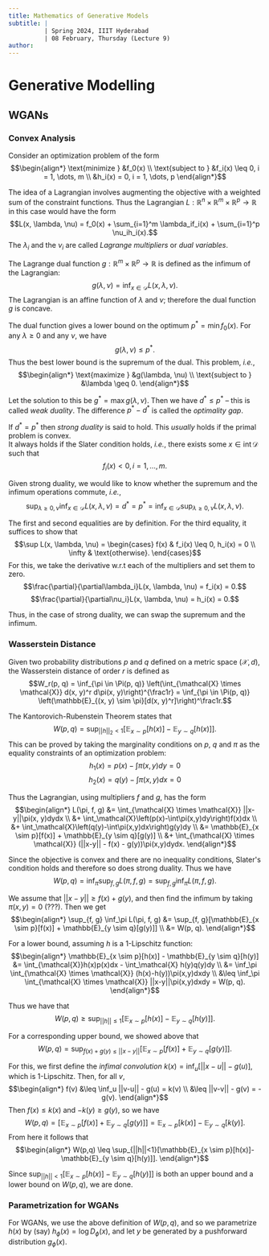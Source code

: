 ```yaml
---
title: Mathematics of Generative Models
subtitle: |
          | Spring 2024, IIIT Hyderabad
          | 08 February, Thursday (Lecture 9)
author:
---
```


# Generative Modelling
## WGANs
### Convex Analysis
Consider an optimization problem of the form
$$\begin{align*}
\text{minimize } &f_0(x) \\
\text{subject to } &f_i(x) \leq 0, i = 1, \dots, m \\
&h_i(x) = 0, i = 1, \dots, p
\end{align*}$$

The idea of a Lagrangian involves augmenting the objective with a weighted sum of the constraint functions. Thus the Lagrangian $L : \mathbb{R}^n \times \mathbb{R}^m \times \mathbb{R}^p \to \mathbb{R}$ in this case would have the form
$$L(x, \lambda, \nu) = f_0(x) + \sum_{i=1}^m \lambda_if_i(x) + \sum_{i=1}^p \nu_ih_i(x).$$
The $\lambda_i$ and the $\nu_i$ are called *Lagrange multipliers* or *dual variables*.

The Lagrange dual function $g : \mathbb{R}^m \times \mathbb{R}^p \to \mathbb{R}$ is defined as the infimum of the Lagrangian:
$$g(\lambda, \nu) = \inf_{x \in \mathcal{D}} L(x, \lambda, \nu).$$
The Lagrangian is an affine function of $\lambda$ and $\nu$; therefore the dual function $g$ is concave.

The dual function gives a lower bound on the optimum $p^* = \min f_0(x)$. For any $\lambda \geq 0$ and any $\nu$, we have
$$g(\lambda, \nu) \leq p^*.$$
Thus the best lower bound is the supremum of the dual. This problem, *i.e.*,
$$\begin{align*}
\text{maximize } &g(\lambda, \nu) \\
\text{subject to } &\lambda \geq 0.
\end{align*}$$

Let the solution to this be $g^* = \max g(\lambda, \nu)$. Then we have $d^* \leq p^*$ – this is called *weak duality*. The difference $p^* - d^*$ is called the *optimality gap*.

If $d^* = p^*$ then *strong duality* is said to hold. This *usually* holds if the primal problem is convex.  
It always holds if the Slater condition holds, *i.e.*, there exists some $x \in \operatorname{int} \mathcal{D}$ such that
$$f_i(x) < 0, i = 1, \dots, m.$$

Given strong duality, we would like to know whether the supremum and the infimum operations commute, *i.e.*,
$$\sup_{\lambda \geq 0, \nu} \inf_{x \in \mathcal{D}} L(x, \lambda, \nu) = d^* = p^* = \inf_{x \in \mathcal{D}} \sup_{\lambda \geq 0, \nu} L(x, \lambda, \nu).$$

The first and second equalities are by definition. For the third equality, it suffices to show that
$$\sup L(x, \lambda, \nu) = \begin{cases}
f(x) & f_i(x) \leq 0, h_i(x) = 0 \\
\infty & \text{otherwise}. \end{cases}$$
For this, we take the derivative w.r.t each of the multipliers and set them to zero.
$$\frac{\partial}{\partial\lambda_i}L(x, \lambda, \nu) = f_i(x) = 0.$$
$$\frac{\partial}{\partial\nu_i}L(x, \lambda, \nu) = h_i(x) = 0.$$

Thus, in the case of strong duality, we can swap the supremum and the infimum.

### Wasserstein Distance
Given two probability distributions $p$ and $q$ defined on a metric space $(\mathcal{X}, d)$, the Wasserstein distance of order $r$ is defined as
$$W_r(p, q) = \inf_{\pi \in \Pi(p, q)} \left(\int_{\mathcal{X} \times \mathcal{X}} d(x, y)^r d\pi(x, y)\right)^{\frac1r} = \inf_{\pi \in \Pi(p, q)} \left(\mathbb{E}_{(x, y) \sim \pi}[d(x, y)^r]\right)^\frac1r.$$

The Kantorovich-Rubenstein Theorem states that
$$W(p, q) = \sup_{||h||_2 < 1} [\mathbb{E}_{x \sim p}[h(x)] - \mathbb{E}_{y \sim q}[h(x)]].$$
This can be proved by taking the marginality conditions on $p$, $q$ and $\pi$ as the equality constraints of an optimization problem:
$$h_1(x) = p(x) - \int\pi(x,y)dy = 0$$
$$h_2(x) = q(y) - \int\pi(x,y)dx = 0$$

Thus the Lagrangian, using multipliers $f$ and $g$, has the form
$$\begin{align*}
L(\pi, f, g) &= \int_{\mathcal{X} \times \mathcal{X}} ||x-y||\pi(x, y)dydx \\
&+ \int_\mathcal{X}\left(p(x)-\int\pi(x,y)dy\right)f(x)dx \\
&+ \int_\mathcal{X}\left(q(y)-\int\pi(x,y)dx\right)g(y)dy \\
&= \mathbb{E}_{x \sim p}[f(x)] + \mathbb{E}_{y \sim q}[g(y)] \\
&+ \int_{\mathcal{X} \times \mathcal{X}} (||x-y|| - f(x) - g(y))\pi(x,y)dydx.
\end{align*}$$

Since the objective is convex and there are no inequality conditions, Slater's condition holds and therefore so does strong duality. Thus we have
$$W(p, q) = \inf_\pi \sup_{f, g} L(\pi, f, g) = \sup_{f, g} \inf_\pi L(\pi, f, g).$$

We assume that $||x-y|| \geq f(x) + g(y)$, and then find the infimum by taking $\pi(x, y) = 0$ (???). Then we get
$$\begin{align*}
\sup_{f, g} \inf_\pi L(\pi, f, g) &= \sup_{f, g}[\mathbb{E}_{x \sim p}[f(x)] + \mathbb{E}_{y \sim q}[g(y)]] \\
&= W(p, q).
\end{align*}$$

For a lower bound, assuming $h$ is a 1-Lipschitz function:
$$\begin{align*}
\mathbb{E}_{x \sim p}[h(x)] - \mathbb{E}_{y \sim q}[h(y)] &= \int_{\mathcal{X}}h(x)p(x)dx - \int_\mathcal{X} h(y)q(y)dy \\
&= \inf_\pi \int_{\mathcal{X} \times \mathcal{X}} (h(x)-h(y))\pi(x,y)dxdy \\
&\leq \inf_\pi \int_{\mathcal{X} \times \mathcal{X}} ||x-y||\pi(x,y)dxdy = W(p, q).
\end{align*}$$

Thus we have that
$$W(p,q) \geq \sup_{||h|| \leq 1} [\mathbb{E}_{x \sim p}[h(x)] - \mathbb{E}_{y \sim q}[h(y)]].$$

For a corresponding upper bound, we showed above that
$$W(p, q) = \sup_{f(x)+g(y) \leq ||x-y||} [\mathbb{E}_{x \sim p}[f(x)] + \mathbb{E}_{y \sim q}[g(y)]].$$

For this, we first define the *infimal convolution* $k(x) = \inf_u [||x-u||-g(u)]$, which is 1-Lipschitz. Then, for all $v$,
$$\begin{align*}
f(v) &\leq \inf_u ||v-u|| - g(u) = k(v) \\
&\leq ||v-v|| - g(v) = -g(v). \end{align*}$$
Then $f(x) \leq k(x)$ and $-k(y) \geq g(y)$, so we have
$$W(p, q) = [\mathbb{E}_{x \sim p}[f(x)] + \mathbb{E}_{y \sim q}[g(y)]] = \mathbb{E}_{x \sim p}[k(x)] - \mathbb{E}_{y \sim q}[k(y)].$$
From here it follows that
$$\begin{align*}
W(p,q) \leq \sup_{||h||<1}[\mathbb{E}_{x \sim p}[h(x)]-\mathbb{E}_{y \sim q}[h(y)]].
\end{align*}$$

Since $\sup_{||h||<1}[\mathbb{E}_{x \sim p}[h(x)]-\mathbb{E}_{y \sim q}[h(y)]]$ is both an upper bound and a lower bound on $W(p, q)$, we are done.

### Parametrization for WGANs
For WGANs, we use the above definition of $W(p, q)$, and so we parametrize $h(x)$ by (say) $h_\phi(x) = \log D_\phi(x)$, and let $y$ be generated by a pushforward distribution $g_\phi(x)$.